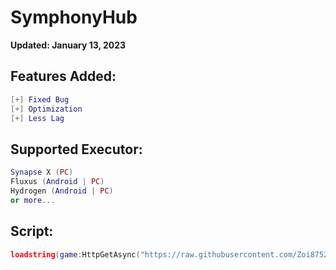 # SymphonyHub

**Updated: January 13, 2023**

## Features Added:
```lua
[+] Fixed Bug
[+] Optimization
[+] Less Lag
```

## Supported Executor:
```lua
Synapse X (PC)
Fluxus (Android | PC)
Hydrogen (Android | PC)
or more...
```

## Script:

```lua
loadstring(game:HttpGetAsync("https://raw.githubusercontent.com/Zoi8752/SymphonyHub/main/Script"))()
```
